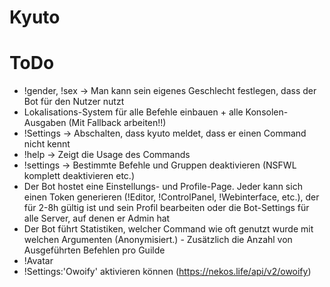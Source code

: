 # Kyuto

# ToDo
 - !gender, !sex -> Man kann sein eigenes Geschlecht festlegen, dass der Bot für den Nutzer nutzt
 - Lokalisations-System für alle Befehle einbauen + alle Konsolen-Ausgaben (Mit Fallback arbeiten!!)
 - !Settings -> Abschalten, dass kyuto meldet, dass er einen Command nicht kennt
 - !help <Command> -> Zeigt die Usage des Commands
 - !settings -> Bestimmte Befehle und Gruppen deaktivieren (NSFWL komplett deaktivieren etc.)
 - Der Bot hostet eine Einstellungs- und Profile-Page. Jeder kann sich einen Token generieren (!Editor, !ControlPanel, !Webinterface, etc.), der für 2-8h gültig ist und sein Profil bearbeiten oder die Bot-Settings für alle Server, auf denen er Admin hat
 - Der Bot führt Statistiken, welcher Command wie oft genutzt wurde mit welchen Argumenten (Anonymisiert.) - Zusätzlich die Anzahl von Ausgeführten Befehlen pro Guilde
 - !Avatar <Gif>
 - !Settings:'Owoify' aktivieren können (https://nekos.life/api/v2/owoify)